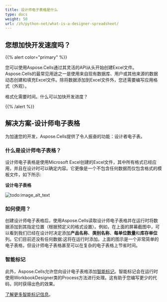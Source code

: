 ```yaml
---
title: 设计师电子表格是什么
type: docs
weight: 50
url: /zh/python-net/what-is-a-designer-spreadsheet/
---
```


## **您想加快开发速度吗？**

{{% alert color="primary" %}}

您可以使用Aspose.Cells通过其灵活的API从头开始创建Excel文件。 Aspose.Cells的最常见用途之一是使用来自现有数据库、用户或其他来源的数据动态创建和填充Excel文件。除将数据添加到Excel文件外，您还需要编写应用格式（外观）。

格式化需要时间。什么可以加快开发进度？

{{% /alert %}}

## **解决方案-设计师电子表格**

为加速您的开发，Aspose.Cells提供了令人振奋的功能：设计者电子表。

### **什么是设计师电子表格？**

设计师电子表格是使用Microsoft Excel创建的Excel文件，其中所有格式已经应用，并且在设计时可以确定内容。它更像是一个不包含任何数据而仅包含格式的模板文件，如下所示:

**设计电子表格**

![todo:image_alt_text](what-is-a-designer-spreadsheet_1.png)

### **如何使用？**

创建设计师电子表格后，使用Aspose.Cells读取设计师电子表格并在运行时将数据添加到其指定位置（根据预定义的格式设置）。例如，在上面的屏幕截图中，可以看到我们已经在设计时决定添加**产品名称**、**类别名称**、**每单位数量**和**库存单位**列。它们目前还没有任何数据:这将在运行时添加。上面的图示是一个非常简单的电子表格，但设计师电子表格甚至可以在复杂的电子表格上节省时间。

### **智能标记**

此外，Aspose.Cells允许您向设计电子表格添加[智能标记](/cells/zh/python-net/smart-markers/)。智能标记会在运行时使用WorkbookDesigner类的Process方法进行处理。这有助于您编写更少的代码，同时获得出色的效果。

[了解更多智能标记信息](/cells/zh/python-net/smart-markers/)。
